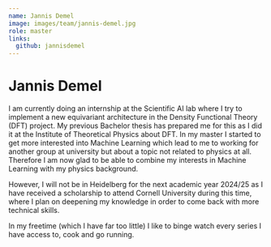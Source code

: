 ```yaml
---
name: Jannis Demel
image: images/team/jannis-demel.jpg
role: master
links:
  github: jannisdemel
---
```


# Jannis Demel
I am currently doing an internship at the Scientific AI lab where I try to implement a new equivariant architecture in the Density Functional Theory (DFT) project. My previous Bachelor thesis has prepared me for this as I did it at the Institute of Theoretical Physics about DFT. In my master I started to get more interested into Machine Learning which lead to me to working for another group at university but about a topic not related to physics at all. Therefore I am now glad to be able to combine my interests in Machine Learning with my physics background.

However, I will not be in Heidelberg for the next academic year 2024/25 as I have received a scholarship to attend Cornell University during this time, where I plan on deepening my knowledge in order to come back with more technical skills.

In my freetime (which I have far too little) I like to binge watch every series I have access to, cook and go running. 